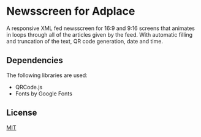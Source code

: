 # Newsscreen for Adplace

A responsive XML fed newsscreen for 16:9 and 9:16 screens that animates in loops through all of the articles given by the feed.
With automatic filling and truncation of the text, QR code generation, date and time.


## Dependencies

The following libraries are used:

- QRCode.js
- Fonts by Google Fonts


## License

[MIT](https://en.wikipedia.org/wiki/MIT_License)
